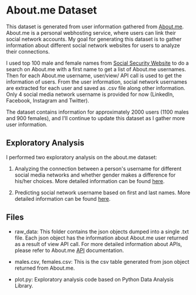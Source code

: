# About.me Dataset
 This dataset is generated from user information gathered from [About.me](https://about.me/). About.me is a personal webhosting service, where users can link their social network accounts. My goal for generating this dataset is to gather information about different social network websites for users to analyze their connections.

I used top 100 male and female names from [Social Security Website](http://www.ssa.gov/oact/babynames/decades/century.html) to do a search on About.me with a first name to get a list of About.me usernames. Then for each About.me username, user/view/<username> API call is used to get the information of users. From the user information, social network usernames are extracted for each user and saved as .csv file along other information. Only 4 social media network username is provided for now (LinkedIn, Facebook, Instagram and Twitter).

The dataset contains information for approximately 2000 users (1100 males and 900 females), and I'll continue to update this dataset as I gather more user information.


## Exploratory Analysis
I performed two exploratory analysis on the about.me dataset:

1. Analyzing the connection between a person's username for different social media networks and whether gender makes a difference for his/her choices. More detailed information can be found [here](https://usernamesforsocialnetworks.herokuapp.com).

2. Predicting social network username based on first and last names. More detailed information can be found [here](http://usernamevsfirstandlastname.herokuapp.com).

## Files
* raw_data: This folder contains the json objects dumped into a single .txt file. Each json object has the
information about About.me user returned as a result of view API call. For more detailed information about APIs, please refer to About.me [API](https://about.me/developer/api/docs/) documentation.

* males.csv, females.csv: This is the csv table generated from json object returned from About.me.

* plot.py: Exploratory analysis code based on Python Data Analysis Library.
